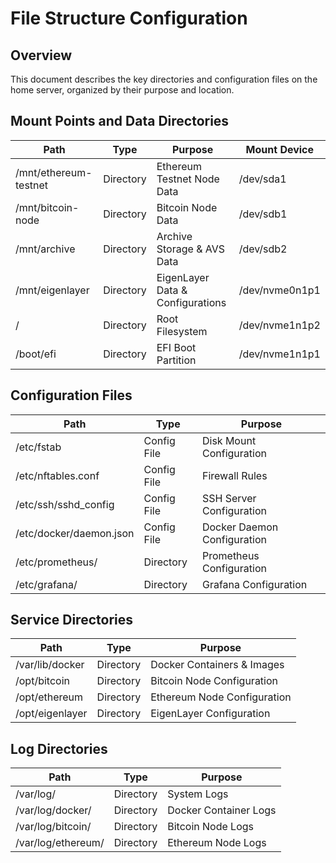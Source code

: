# File Structure Configuration

## Overview
This document describes the key directories and configuration files on the home server, organized by their purpose and location.

## Mount Points and Data Directories

| Path                    | Type      | Purpose                                    | Mount Device   |
|------------------------|-----------|--------------------------------------------|-----------------|
| /mnt/ethereum-testnet  | Directory | Ethereum Testnet Node Data                 | /dev/sda1       |
| /mnt/bitcoin-node      | Directory | Bitcoin Node Data                          | /dev/sdb1       |
| /mnt/archive           | Directory | Archive Storage & AVS Data                 | /dev/sdb2       |
| /mnt/eigenlayer        | Directory | EigenLayer Data & Configurations           | /dev/nvme0n1p1  |
| /                      | Directory | Root Filesystem                            | /dev/nvme1n1p2  |
| /boot/efi              | Directory | EFI Boot Partition                         | /dev/nvme1n1p1  |

## Configuration Files

| Path                    | Type        | Purpose                                   |
|------------------------|-------------|--------------------------------------------|
| /etc/fstab             | Config File | Disk Mount Configuration                   |
| /etc/nftables.conf     | Config File | Firewall Rules                             |
| /etc/ssh/sshd_config   | Config File | SSH Server Configuration                   |
| /etc/docker/daemon.json| Config File | Docker Daemon Configuration                |
| /etc/prometheus/       | Directory   | Prometheus Configuration                   |
| /etc/grafana/          | Directory   | Grafana Configuration                      |

## Service Directories

| Path                    | Type      | Purpose                                    |
|------------------------|-----------|--------------------------------------------|
| /var/lib/docker        | Directory | Docker Containers & Images                 |
| /opt/bitcoin           | Directory | Bitcoin Node Configuration                 |
| /opt/ethereum          | Directory | Ethereum Node Configuration                |
| /opt/eigenlayer        | Directory | EigenLayer Configuration                   |

## Log Directories

| Path                    | Type      | Purpose                                    |
|------------------------|-----------|--------------------------------------------|
| /var/log/              | Directory | System Logs                                |
| /var/log/docker/       | Directory | Docker Container Logs                      |
| /var/log/bitcoin/      | Directory | Bitcoin Node Logs                          |
| /var/log/ethereum/     | Directory | Ethereum Node Logs                         |


